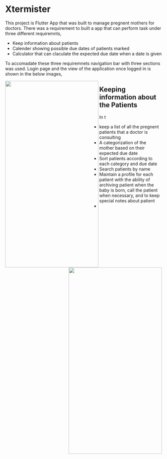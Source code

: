 # Xtermister

This project is Flutter App that was built to manage pregnent mothers for doctors. There was a requirement to built a app that can perform task under three different requiremnts,
* Keep information about patients
* Calender showing possible due dates of patients marked
* Calculator that can claculate the expected due date when a date is given

To accomadate these three requiremnets navigation bar with three sections was used. Login page and the view of the application once logged in is shown in the below images,
<p align="center">
  <image src = https://github.com/vihan125/Xtermister/blob/main/Demonstration/Images/log%20in.jpeg width="300" height="600" align="left">
  <image src = https://github.com/vihan125/Xtermister/blob/main/Demonstration/Images/list.png width="300" height = "600" align="right">
</p>

## Keeping information about the Patients

In t
* keep a list of all the pregnent patients that a doctor is consulting
* A categorization of the mother based on their expected  due date
* Sort patients according to each category and due date
* Search patients by name
* Maintain a profile for each patient with the ability of archiving patient when the baby is born, call the patient when necessary, and to keep special notes about patient
* 
